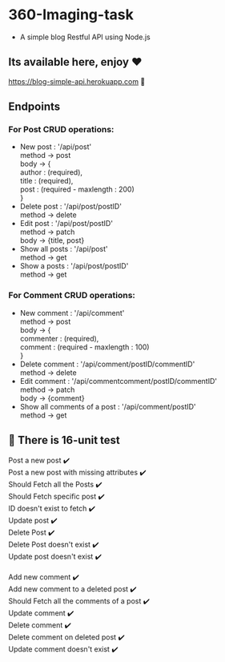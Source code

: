 # 360-Imaging-task

- A simple blog Restful API using Node.js 


## Its available here, enjoy  :heart:
https://blog-simple-api.herokuapp.com :tada:

## Endpoints

### For Post CRUD operations:

- New post : '/api/post' <br> method -> post <br> body -> {<br>author : (required),<br> title : (required),<br> post : (required - maxlength : 200)<br>}
- Delete post : '/api/post/postID' <br> method -> delete
- Edit post : '/api/post/postID' <br> method -> patch <br> body -> {title, post}
- Show all posts : '/api/post' <br> method -> get
- Show a posts : '/api/post/postID' <br> method -> get

### For Comment CRUD operations:

- New comment : '/api/comment' <br> method -> post <br> body -> {<br>commenter : (required),<br> comment : (required - maxlength : 100)<br>}
- Delete comment : '/api/comment/postID/commentID' <br> method -> delete
- Edit comment : '/api/commentcomment/postID/commentID' <br> method -> patch <br> body -> {comment}
- Show all comments of a post : '/api/comment/postID' <br> method -> get

## :mega: There is 16-unit test

 Post a new post :heavy_check_mark:   <br>
 Post a new post with missing attributes :heavy_check_mark:  <br>
 Should Fetch all the Posts :heavy_check_mark: <br>
 Should Fetch specific post :heavy_check_mark:<br>
 ID doesn't exist to fetch :heavy_check_mark: <br>
 Update post :heavy_check_mark: <br>
 Delete Post :heavy_check_mark: <br>
 Delete Post doesn't exist :heavy_check_mark: <br>
 Update post doesn't exist :heavy_check_mark: <br>
 <br> 
 Add new comment :heavy_check_mark: <br>
 Add new comment to a deleted post :heavy_check_mark: <br>
 Should Fetch all the comments of a post :heavy_check_mark: <br>
 Update comment :heavy_check_mark: <br>
 Delete comment :heavy_check_mark: <br>
 Delete comment on deleted post :heavy_check_mark: <br>
 Update comment doesn't exist :heavy_check_mark: <br>
